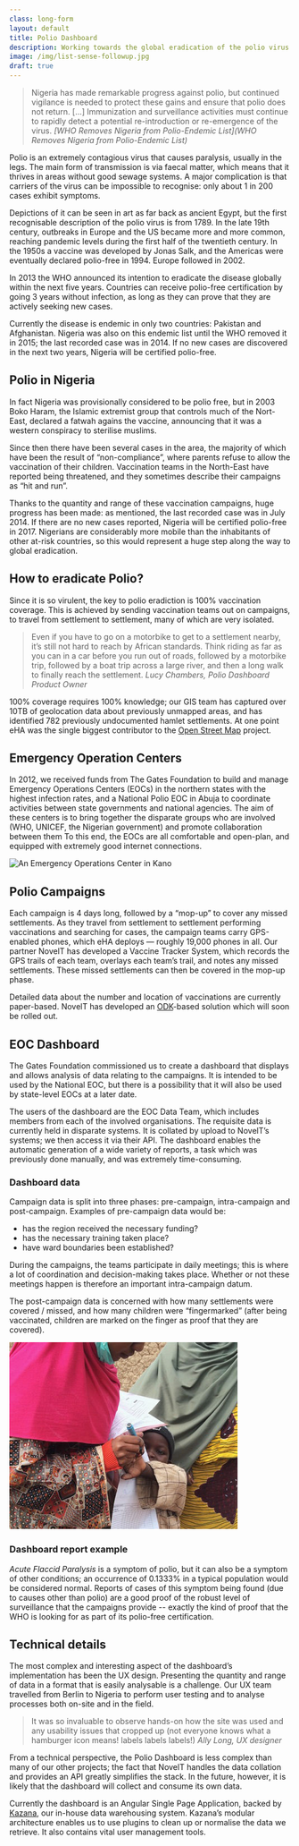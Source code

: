```yaml
---
class: long-form
layout: default
title: Polio Dashboard
description: Working towards the global eradication of the polio virus
image: /img/list-sense-followup.jpg
draft: true
---
```


> Nigeria has made remarkable progress against polio, but continued vigilance is needed to protect these gains and ensure that polio does not return. [...] Immunization and surveillance activities must continue to rapidly detect a potential re-introduction or re-emergence of the virus.
><cite>[WHO Removes Nigeria from Polio-Endemic List](WHO Removes Nigeria from Polio-Endemic List)</cite>

Polio is an extremely contagious virus that causes paralysis, usually in the legs. The main form of transmission is via faecal matter, which means that it thrives in areas without good sewage systems. A major complication is that carriers of the virus can be impossible to recognise: only about 1 in 200 cases exhibit symptoms.

Depictions of it can be seen in art as far back as ancient Egypt, but the first recognisable description of the polio virus is from 1789. In the late 19th century, outbreaks in Europe and the US became more and more common, reaching pandemic levels during the first half of the twentieth century. In the 1950s a vaccine was developed by Jonas Salk, and the Americas were eventually declared polio-free in 1994. Europe followed in 2002. 

In 2013 the WHO announced its intention to eradicate the disease globally within the next five years. Countries can receive polio-free certification by going 3 years without infection, as long as they can prove that they are actively seeking new cases.

Currently the disease is endemic in only two countries: Pakistan and Afghanistan. Nigeria was also on this endemic list until the WHO removed it in 2015; the last recorded case was in 2014. If no new cases are discovered in the next two years, Nigeria will be certified polio-free.

## Polio in Nigeria

In fact Nigeria was provisionally considered to be polio free, but in 2003 Boko Haram, the Islamic extremist group that controls much of the Nort-East, declared a fatwah agains the vaccine, announcing that it was a western conspiracy to sterilise muslims.

Since then there have been several cases in the area, the majority of which have  been the result of “non-compliance”, where parents refuse to allow the vaccination of their children. Vaccination teams in the North-East have reported being threatened, and they sometimes describe their campaigns as “hit and run”.

Thanks to the quantity and range of these vaccination campaigns, huge progress has been made: as mentioned, the last recorded case was in July 2014. If there are no new cases reported, Nigeria will be certified polio-free in 2017. Nigerians are considerably more mobile than the inhabitants of other at-risk countries, so this would represent a huge step along the way to global eradication.

## How to eradicate Polio?

Since it is so virulent, the key to polio eradiction is 100% vaccination coverage. This is achieved by sending vaccination teams out on campaigns, to travel from settlement to settlement, many of which are very isolated.


> Even if you have to go on a motorbike to get to a settlement nearby, it’s still not hard to reach by African standards. Think riding as far as you can in a car before you run out of roads, followed by a motorbike trip, followed by a boat trip across a large river, and then a long walk to finally reach the settlement. <cite>Lucy Chambers, Polio Dashboard Product Owner</cite>

100% coverage requires 100% knowledge; our GIS team has captured over 10TB of geolocation data about previously unmapped areas, and has identified 782 previously undocumented hamlet settlements. At one point eHA was the single biggest contributor to the [Open Street Map](https://www.openstreetmap.org/) project. 

## Emergency Operation Centers

In 2012, we received funds from The Gates Foundation to build and manage Emergency Operations Centers (EOCs) in the northern states with the highest infection rates, and a National Polio EOC in Abuja to coordinate activities between state governments and national agencies. The aim of these centers is to bring together the disparate groups who are involved (WHO, UNICEF, the Nigerian government) and promote collaboration between them To this end, the EOCs are all comfortable and open-plan, and equipped with extremely good internet connections.

![An Emergency Operations Center in Kano](/img/polio-dashboard-eoc.jpg)

## Polio Campaigns

Each campaign is 4 days long, followed by a “mop-up” to cover any missed settlements. As they travel from settlement to settlement performing vaccinations and searching for cases, the campaign teams carry GPS-enabled phones, which eHA deploys — roughly 19,000 phones in all. Our partner NovelT has developed a Vaccine Tracker System, which records the GPS trails of each team, overlays each team’s trail, and notes any missed settlements. These missed settlements can then be covered in the mop-up phase.

Detailed data about the number and location of vaccinations are currently paper-based. NovelT has developed an [ODK](https://opendatakit.org/)-based solution which will soon be rolled out.

## EOC Dashboard

The Gates Foundation commissioned us to create a dashboard that displays and allows analysis of data relating to the campaigns. It is intended to be used by the National EOC, but there is a possibility that it will also be used by state-level EOCs at a later date.

The users of the dashboard are the EOC Data Team, which includes members from each of the involved organisations. The requisite data is currently held in disparate systems. It is collated by upload to NovelT’s systems; we then access it via their API. The dashboard enables the automatic generation of a wide variety of reports, a task which was previously done manually, and was extremely time-consuming.

### Dashboard data
Campaign data is split into three phases: pre-campaign, intra-campaign and post-campaign. Examples of pre-campaign data would be:

- has the region received the necessary funding?
- has the necessary training taken place?
- have ward boundaries been established?

During the campaigns, the teams participate in daily meetings; this is where a lot of coordination and decision-making takes place. Whether or not these meetings happen is therefore an important intra-campaign datum.

The post-campaign data is concerned with how many settlements were covered / missed, and how many children were “fingermarked” (after being vaccinated, children are marked on the finger as proof that they are covered).

![A child being fingermarked after vaccination](/img/polio-dashboard-fingermarking.jpg)

### Dashboard report example
*Acute Flaccid Paralysis* is a symptom of polio, but it can also be a symptom of other conditions; an occurrence of 0.1333% in a typical population would be considered normal. Reports of cases of this symptom being found (due to causes other than polio) are a good proof of the robust level of surveillance that the campaigns provide -- exactly the kind of proof that the WHO is looking for as part of its polio-free certification.

## Technical details

The most complex and interesting aspect of the dashboard’s implementation has been the UX design. Presenting the quantity and range of data in a format that is easily analysable is a challenge. Our UX team travelled from Berlin to Nigeria to perform user testing and to analyse processes both on-site and in the field.

> It was so invaluable to observe hands-on how the site was used and any usability issues that cropped up (not everyone knows what a hamburger icon means! labels labels labels!) <cite>Ally Long, UX designer</cite>

From a technical perspective, the Polio Dashboard is less complex than many of our other projects; the fact that NovelT handles the data collation and provides an API greatly simplifies the stack. In the future, however, it is likely that the dashboard will collect and consume its own data.

Currently the dashboard is an Angular Single Page Application, backed by [Kazana](https://github.com/eHealthAfrica/kazana), our in-house data warehousing system. Kazana’s modular architecture enables us to use plugins to clean up or normalise the data we retrieve. It also contains vital user management tools.
